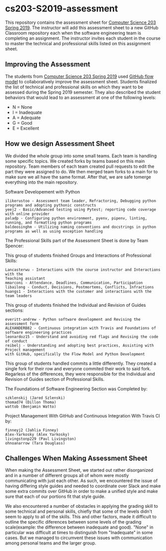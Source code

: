 # cs203-S2019-assessment

This repository contains the assessment sheet for [Computer Science 203 Spring
2019](https://www.gregorykapfhammer.com/teaching/cs203S2019/). The instructor
will add this assessment sheet to a new GitHub Classroom repository each when
the software engineering team is completing an assignment. The instructor
invites each student in the course to master the technical and professional
skills listed on this assignment sheet.

## Improving the Assessment

The students from [Computer Science 203 Spring
2019](https://www.gregorykapfhammer.com/teaching/cs203S2019/) used [GitHub flow
model](https://help.github.com/articles/github-flow/) to collaboratively improve
the assessment sheet. Students finalized the list of technical and
professional skills on which they want to be assessed during the Spring 2019
semester. They also described the student behaviors that would lead to an
assessment at one of the following levels:

* N = None
* I = Inadequate
* A = Adequate
* G = Good
* E = Excellent

## How we design Assessment Sheet

We divided the whole group into some small teams. Each team is handling some specific
topics. We created forks by teams based on this main repository. Team members of
each team created pull requests to edit the part they were assigned to do. We
then merged team forks to a main for to make sure we all have the same format.
After that, we are safe tomerge everything into the main repository.

Software Developement with Python

```
ilikerustoo - Assessment team leader, Refractoring, Debugging python programs and adopting pythonic constructs
yeej2 - Basic/Advanced testing using Pytest; reporting code coverage with online provider
paladp - Configuring python environment, pyenv, pipenv, linting, running, and formatting python programs
baldeosinghm - Utilizing naming conventions and docstrings in python programs as well as using exception handling
```

The Professional Skills part of the Assessment Sheet is done by Team Spencer:

This group of students finished Groups and Interactions of Professional Skills:

```
Lancasterwu - Interactions with the course instructor and Interactions with the
Teaching assistant
mmarconi - Attendance, Deadlines, Communication, Participation
libailong - Conduct, Decisions, Postmortems, Conflicts, Infractions
huangs1 - Interactions with the customer and interactions with the team leaders
```

This group of students finished the Individual and Revision of Guides sections:

```
everitt-andrew - Python software development and Revising the assessment form
ALEXANDERB82 - Continuous integration with Travis and Foundations of software engineering practices
leonardoz15 - Understand and avoiding red flags and Revising the code of conduct
reibelj - Understanding and adopting best practices, Assisting with Project management
with GitHub, specifically the Flow Model and Python Development
```
This group of students handled commits a little differently. They created a single
fork for their row and everyone commited their work to said fork. Regarless of the
differences, they were responsible for the Individual and Revision of Guides section of
Professional Skills.

The Foundations of Software Engineering Section was Completed by:

```
szklenskij (Jared Szlenski)
thomad74 (Dillon Thoma)
wattob (Benjamin Watto)
```
Project Management With GitHub and Continuous Integration With Travis CI by:

```
finneyj2 (Jahlia Finney)
Alex-Yarkosky (Alex Yarkosky)
livingstonp229 (Paul Livingston)
ohnoanarrow (Tara Douglass)
```

## Challenges When Making Assessment Sheet

When making the Assessment Sheet, we started out rather disorganized and in
a number of different groups all of whom were mostly communicating with just
each other. As such, we encountered the issue of having differing style
guides and needed to coordinate over Slack and make some extra commits over
GitHub in order to make a unified style and make sure that each of our
portions fit that style guide.

We also encountered a number of obstacles in applying the grading skill to
some technical and personal skills, chiefly that some of the levels didn't
seem to apply to all of the skills. This and other factors, made it
difficult to outline the specific diferences between some levels of the
grading scale(example: the difference between inadequate and good).
"None" in particular was difficult at times to distinguish from
"Inadequate" in some cases. But we managed to circumvent these issues
with communication among personal teams and the larger group.
